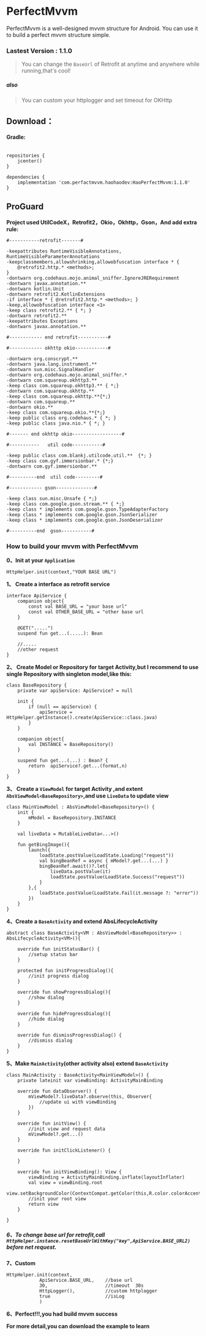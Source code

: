 # PerfectMvvm

PerfectMvvm is a well-designed mvvm structure for Android. You can use it to build a perfect mvvm structure simple.

### Lastest Version : 1.1.0
> You can change the `BaseUrl` of Retrofit at anytime and anywhere while running,that's cool!
##### also
>You can custom your httplogger and set timeout for OKHttp


## Download：

#### Gradle:
```

repositories {
    jcenter()
}

dependencies {
    implementation 'com.perfactmvvm.haohaodev:HaoPerfectMvvm:1.1.0'
}

```

## ProGuard

**Project used UtilCodeX，Retrofit2，Okio，Okhttp，Gson，And add extra rule:**

```
#-----------retrofit-------#

-keepattributes RuntimeVisibleAnnotations, RuntimeVisibleParameterAnnotations
-keepclassmembers,allowshrinking,allowobfuscation interface * {
    @retrofit2.http.* <methods>;
}
-dontwarn org.codehaus.mojo.animal_sniffer.IgnoreJRERequirement
-dontwarn javax.annotation.**
-dontwarn kotlin.Unit
-dontwarn retrofit2.KotlinExtensions
-if interface * { @retrofit2.http.* <methods>; }
-keep,allowobfuscation interface <1>
-keep class retrofit2.** { *; }
-dontwarn retrofit2.**
-keepattributes Exceptions
-dontwarn javax.annotation.**

#------------ end retrofit-----------#

#------------ okhttp okio------------#

-dontwarn org.conscrypt.**
-dontwarn java.lang.instrument.**
-dontwarn sun.misc.SignalHandler
-dontwarn org.codehaus.mojo.animal_sniffer.*
-dontwarn com.squareup.okhttp3.**
-keep class com.squareup.okhttp3.** { *;}
-dontwarn com.squareup.okhttp.**
-keep class com.squareup.okhttp.**{*;}
-dontwarn com.squareup.**
-dontwarn okio.**
-keep class com.squareup.okio.**{*;}
-keep public class org.codehaus.* { *; }
-keep public class java.nio.* { *; }

#------- end okhttp okio------------------#

#-----------   util code-----------#

-keep public class com.blankj.utilcode.util.**  {*; }
-keep class com.gyf.immersionbar.* {*;}
-dontwarn com.gyf.immersionbar.**

#----------end  util code---------#

#------------ gson--------------#

-keep class sun.misc.Unsafe { *;}
-keep class com.google.gson.stream.** { *;}
-keep class * implements com.google.gson.TypeAdapterFactory
-keep class * implements com.google.gson.JsonSerializer
-keep class * implements com.google.gson.JsonDeserializer

#----------end  gson-----------#
```

### How to build your mvvm with PerfectMvvm

**0、Init at your `Application`**

```HttpHelper.init(context,"YOUR BASE URL")```


**1、 Create a interface as retrofit service**

```
interface ApiService {
    companion object{
        const val BASE_URL = "your base url"
        const val OTHER_BASE_URL = "other base url
    }

    @GET(".....")
    suspend fun get...(.....): Bean

    //.....
    //other request
}
```


**2、 Create Model or Repository for target Activity,but I recommend to use single Repository with singleton model,like this:**

```
class BaseRepository {
    private var apiService: ApiService? = null

    init {
        if (null == apiService) {
            apiService = HttpHelper.getInstance().create(ApiService::class.java)
        }
    }

    companion object{
        val INSTANCE = BaseRepository()
    }

    suspend fun get...(...) : Bean? {
        return  apiService?.get...(format,n)
    }
}
```


**3、 Create a `ViewModel` for target Activity ,and extent `AbsViewModel<BaseRepository>`,and use `LiveData` to update view**

```
class MainViewModel : AbsViewModel<BaseRepository>() {
    init {
        mModel = BaseRepository.INSTANCE
    }
    
    val liveData = MutableLiveData<...>()

    fun getBingImage(){
        launch({
            loadState.postValue(LoadState.Loading("request"))
            val bingBeanRef = async { mModel?.get...(...) }
            bingBeanRef.await()?.let{
                liveData.postValue(it)
                loadState.postValue(LoadState.Success("request"))
            }
        },{
            loadState.postValue(LoadState.Fail(it.message ?: "error"))
        })
    }
}
```


**4、Create a `BaseActivity` and extend AbsLifecycleActivity**

```
abstract class BaseActivity<VM : AbsViewModel<BaseRepository>> : AbsLifecycleActivity<VM>(){

    override fun initStatusBar() {
        //setup status bar
    }

    protected fun initProgressDialog(){
        //init progress dialog
    }

    override fun showProgressDialog(){
        //show dialog
    }

    override fun hideProgressDialog(){
        //hide dialog
    }

    override fun dismissProgressDialog() {
        //dismiss dialog
    }
}
```


**5、Make `MainActivity`(other activity also) extend `BaseActivity`**

```
class MainActivity : BaseActivity<MainViewModel>() {
    private lateinit var viewBinding: ActivityMainBinding

    override fun dataObserver() {
        mViewModel?.liveData?.observe(this, Observer{
            //update ui with viewBinding
        })
    }

    override fun initView() {
        //init view and request data
        mViewModel?.get...()
    }

    override fun initClickListener() {

    }

    override fun initViewBinding(): View {
        viewBinding = ActivityMainBinding.inflate(layoutInflater)
        val view = viewBinding.root
        view.setBackgroundColor(ContextCompat.getColor(this,R.color.colorAccent))
        //init your root view
        return view
    }

}
```

##### **6、To change base url for retrofit,call `HttpHelper.instance.resetBaseUrlWithKey("key",ApiService.BASE_URL2)` before net request.**

**7、Custom**

```
HttpHelper.init(context,
            ApiService.BASE_URL,    //base url
            30,                     //timeout  30s
            HttpLogger(),           //custom httplogger
            true                    //isLog
            )
```

**6、Perfect!!!,you had build mvvm success**


**For more detail,you can download the example to learn**


